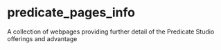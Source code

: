 # predicate_pages_info

A collection of webpages providing further detail of the Predicate Studio offerings and advantage
